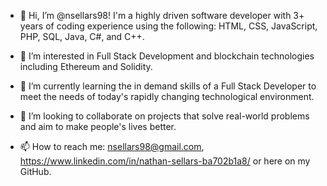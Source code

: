 - 👋 Hi, I’m @nsellars98! I'm a highly driven software developer with 3+ years of coding experience using the following: HTML, CSS, JavaScript, PHP, SQL, Java, C#, and C++.

- 👀 I’m interested in Full Stack Development and blockchain technologies including Ethereum and Solidity.
- 🌱 I’m currently learning the in demand skills of a Full Stack Developer to meet the needs of today's rapidly changing technological environment.
- 💞️ I’m looking to collaborate on projects that solve real-world problems and aim to make people's lives better.
- 📫 How to reach me: nsellars98@gmail.com, https://www.linkedin.com/in/nathan-sellars-ba702b1a8/ or here on my GitHub.
